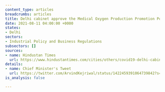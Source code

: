 ```yaml
---
content_type: articles
breadcrumbs: articles
title: Delhi cabinet approve the Medical Oxygen Production Promotion Policy, 2021
date: 2021-08-11 04:00:00 +0000
states:
- Delhi
sectors:
- Industrial Policy and Business Regulations
subsectors: []
sources:
- name: Hindustan Times
  url: https://www.hindustantimes.com/cities/others/covid19-delhi-cabinet-approves-policy-to-make-city-oxygen-selfreliant-101628015492187.html
details:
- name: Chief Minister's Tweet
  url: https://twitter.com/ArvindKejriwal/status/1422459391064739842?s=20
is_analysis: false

---
```

